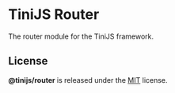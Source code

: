# TiniJS Router 

The router module for the TiniJS framework.

## License

**@tinijs/router** is released under the [MIT](https://github.com/tinijs/core/blob/master/LICENSE) license.
